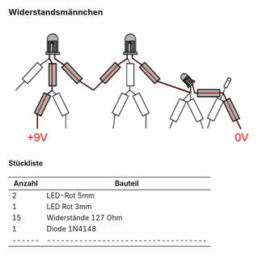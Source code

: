 ### Widerstandsmännchen
![image](https://github.com/frankyhub/Loetkurs/blob/master/L1-Widerstandsm%C3%A4nnchen/Widerstandsm%C3%A4nnchen.png)


#### Stückliste                                            

|Anzahl| Bauteil                           |
|------|-----------------------------------|
|    2 | LED-Rot 5mm                       | 
|    1 | LED Rot 3mm                   	   |
|    15| Widerstände 127 Ohm	 	           | 
|    1 | Diode 1N4148			                 | 
|------|-----------------------------------|
